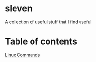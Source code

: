 # sleven
A collection of useful stuff that I find useful

# Table of contents 

[Linux Commands](./linux.md)
